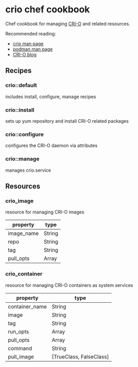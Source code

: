 # crio chef cookbook

Chef cookbook for managing [CRI-O](http://cri-o.io) and related resources.

Recommended reading:
  - [crio man page](https://www.mankier.com/8/crio)
  - [podman man page](https://www.mankier.com/1/podman)
  - [CRI-O blog](https://medium.com/cri-o)

## Recipes

### crio::default

includes install, configure, manage recipes

### crio::install

sets up yum repository and install CRI-O related packages

### crio::configure

configures the CRI-O daemon via attributes

### crio::manage

manages crio.service

## Resources

### crio\_image

resource for managing CRI-O images

|property|type|
|--------|----|
|image_name|String|
|repo|String|
|tag|String|
|pull_opts|Array|

### crio\_container

resource for managing CRI-O containers as system services

|property|type|
|--------|----|
|container_name|String|
|image|String|
|tag|String|
|run_opts|Array|
|pull_opts|Array|
|command|String|
|pull_image|[TrueClass, FalseClass]|

